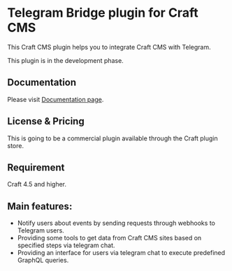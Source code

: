 # Telegram Bridge plugin for Craft CMS
This Craft CMS plugin helps you to integrate Craft CMS with Telegram.

This plugin is in the development phase.

## Documentation
Please visit [Documentation page](https://github.com/vnali/craft-telegram-bridge-docs/blob/main/README.md).

## License & Pricing
This is going to be a commercial plugin available through the Craft plugin store.

## Requirement
Craft 4.5 and higher.

## Main features:
- Notify users about events by sending requests through webhooks to Telegram users.
- Providing some tools to get data from Craft CMS sites based on specified steps via telegram chat.
- Providing an interface for users via telegram chat to execute predefined GraphQL queries.
